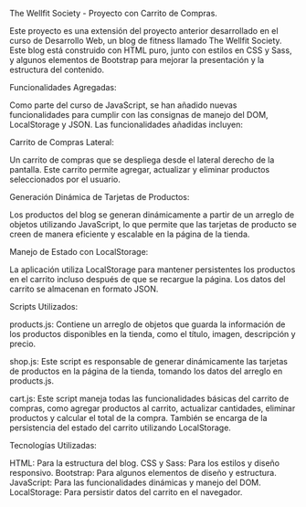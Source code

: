 The Wellfit Society - Proyecto con Carrito de Compras.

Este proyecto es una extensión del proyecto anterior desarrollado en el curso de Desarrollo Web, un blog de fitness llamado The Wellfit Society. 
Este blog está construido con HTML puro, junto con estilos en CSS y Sass, y algunos elementos de Bootstrap para mejorar la presentación y la estructura del contenido.

Funcionalidades Agregadas:

Como parte del curso de JavaScript, se han añadido nuevas funcionalidades para cumplir con las consignas de manejo del DOM, LocalStorage y JSON. Las funcionalidades añadidas incluyen:

Carrito de Compras Lateral:

Un carrito de compras que se despliega desde el lateral derecho de la pantalla. Este carrito permite agregar, actualizar y eliminar productos seleccionados por el usuario.

Generación Dinámica de Tarjetas de Productos:

Los productos del blog se generan dinámicamente a partir de un arreglo de objetos utilizando JavaScript, lo que permite que las tarjetas de producto se creen de manera eficiente y escalable en la página de la tienda.

Manejo de Estado con LocalStorage:

La aplicación utiliza LocalStorage para mantener persistentes los productos en el carrito incluso después de que se recargue la página. Los datos del carrito se almacenan en formato JSON.

Scripts Utilizados:

products.js: Contiene un arreglo de objetos que guarda la información de los productos disponibles en la tienda, como el título, imagen, descripción y precio.

shop.js: Este script es responsable de generar dinámicamente las tarjetas de productos en la página de la tienda, tomando los datos del arreglo en products.js.

cart.js: Este script maneja todas las funcionalidades básicas del carrito de compras, como agregar productos al carrito, actualizar cantidades, eliminar productos y calcular el total de la compra. 
También se encarga de la persistencia del estado del carrito utilizando LocalStorage.

Tecnologías Utilizadas:

HTML: Para la estructura del blog.
CSS y Sass: Para los estilos y diseño responsivo.
Bootstrap: Para algunos elementos de diseño y estructura.
JavaScript: Para las funcionalidades dinámicas y manejo del DOM.
LocalStorage: Para persistir datos del carrito en el navegador.
